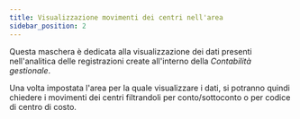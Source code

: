 ```yaml
---
title: Visualizzazione movimenti dei centri nell'area
sidebar_position: 2
---
```


Questa maschera è dedicata alla visualizzazione dei dati presenti nell'analitica delle registrazioni create all'interno della *Contabilità gestionale*.

Una volta impostata l'area per la quale visualizzare i dati, si potranno quindi chiedere i movimenti dei centri filtrandoli per conto/sottoconto o per codice di centro di costo.